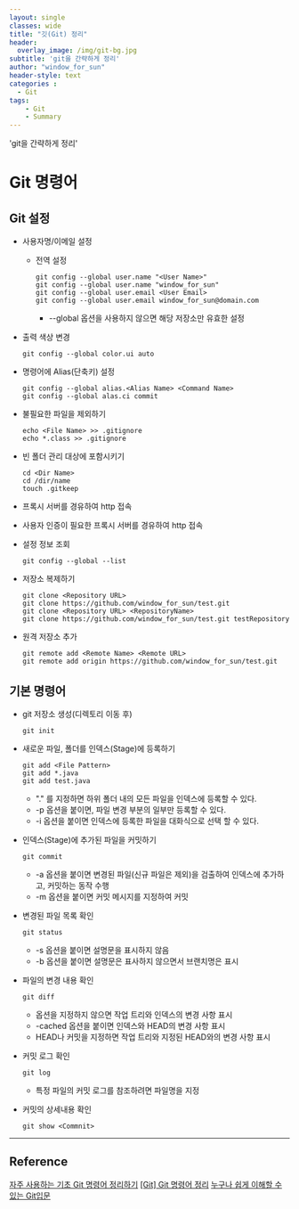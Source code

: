 ```yaml
--- 
layout: single
classes: wide
title: "깃(Git) 정리"
header:
  overlay_image: /img/git-bg.jpg
subtitle: 'git을 간략하게 정리'
author: "window_for_sun"
header-style: text
categories :
  - Git
tags:
    - Git
    - Summary
---  
```


'git을 간략하게 정리'

# Git 명령어
## Git 설정
- 사용자명/이메일 설정
	- 전역 설정
	
		```
		git config --global user.name "<User Name>"
		git config --global user.name "window_for_sun"
		git config --global user.email <User Email>
		git config --global user.email window_for_sun@domain.com
		```  
		
		- --global 옵션을 사용하지 않으면 해당 저장소만 유효한 설정
- 출력 색상 변경

	```
	git config --global color.ui auto
	```  
	
- 명령어에 Alias(단축키) 설정

	```
	git config --global alias.<Alias Name> <Command Name>
	git config --global alas.ci commit
	```	  
	
- 불필요한 파일을 제외하기
	
	```
	echo <File Name> >> .gitignore
	echo *.class >> .gitignore
	```  
	
- 빈 폴더 관리 대상에 포함시키기

	```
	cd <Dir Name>
	cd /dir/name
	touch .gitkeep
	```  
	
- 프록시 서버를 경유하여 http 접속

- 사용자 인증이 필요한 프록시 서버를 경유하여 http 접속

- 설정 정보 조회
	
	```
	git config --global --list
	```  
	
- 저장소 복제하기

	```
	git clone <Repository URL>
	git clone https://github.com/window_for_sun/test.git
	git clone <Repository URL> <RepositoryName>
	git clone https://github.com/window_for_sun/test.git testRepository
	```  
	
- 원격 저장소 추가

	```
	git remote add <Remote Name> <Remote URL>
	git remote add origin https://github.com/window_for_sun/test.git
	```
	
## 기본 명령어
	
- git 저장소 생성(디렉토리 이동 후)
	
	```
	git init
	```  
	
- 새로운 파일, 폴더를 인덱스(Stage)에 등록하기

	```
	git add <File Pattern>
	git add *.java
	git add test.java
	```  
	
	- "." 를 지정하면 하위 폴더 내의 모든 파일을 인덱스에 등록할 수 있다.
	- -p 옵션을 붙이면, 파일 변경 부분의 일부만 등록할 수 있다.
	- -i 옵션을 붙이면 인덱스에 등록한 파일을 대화식으로 선택 할 수 있다.
	
- 인덱스(Stage)에 추가된 파일을 커밋하기

	```
	git commit
	```  
	
	- -a 옵션을 붙이면 변경된 파일(신규 파일은 제외)을 검출하여 인덱스에 추가하고, 커밋하는 동작 수행
	- -m 옵션을 붙이면 커밋 메시지를 지정하여 커밋
	
- 변경된 파일 목록 확인
	
	```
	git status
	```  
	
	- -s 옵션을 붙이면 설명문을 표시하지 않음
	- -b 옵션을 붙이면 설명문은 표사하지 않으면서 브랜치명은 표시

- 파일의 변경 내용 확인

	```
	git diff
	```  
	
	- 옵션을 지정하지 않으면 작업 트리와 인덱스의 변경 사항 표시
	- -cached 옵션을 붙이면 인덱스와 HEAD의 변경 사항 표시
	- HEAD나 커밋을 지정하면 작업 트리와 지정된 HEAD와의 변경 사항 표시
	
- 커밋 로그 확인
	
	```
	git log
	```  
	
	- 특정 파일의 커밋 로그를 참조하려면 파일명을 지정
	
- 커밋의 상세내용 확인

	```
	git show <Commnit>
	
	```
---
 
## Reference
[자주 사용하는 기초 Git 명령어 정리하기](https://medium.com/@pks2974/%EC%9E%90%EC%A3%BC-%EC%82%AC%EC%9A%A9%ED%95%98%EB%8A%94-%EA%B8%B0%EC%B4%88-git-%EB%AA%85%EB%A0%B9%EC%96%B4-%EC%A0%95%EB%A6%AC%ED%95%98%EA%B8%B0-533b3689db81)
[[Git] Git 명령어 정리](https://medium.com/@joongwon/git-git-%EB%AA%85%EB%A0%B9%EC%96%B4-%EC%A0%95%EB%A6%AC-c25b421ecdbd)
[누구나 쉽게 이해할 수 있는 Git입문](https://backlog.com/git-tutorial/kr/)







